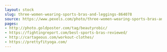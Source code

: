 ```yaml
---
layout: stock
slug: three-women-wearing-sports-bras-and-leggings-864078
source: https://www.pexels.com/photo/three-women-wearing-sports-bras-and-leggings-864078/
pages:
- http://photo.goldposter.com/tag/beautyrobic/
- https://fightingreport.com/best-sports-bras-reviewed/
- http://cartageous.com/workout-clothes/
- https://prettyfityoga.com/
---
```

